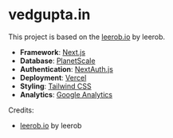 # vedgupta.in

This project is based on the [leerob.io](https://github.dev/leerob/leerob.io) by leerob.

- **Framework**: [Next.js](https://nextjs.org/)
- **Database**: [PlanetScale](https://planetscale.com)
- **Authentication**: [NextAuth.js](https://next-auth.js.org)
- **Deployment**: [Vercel](https://vercel.com)
- **Styling**: [Tailwind CSS](https://tailwindcss.com)
- **Analytics**: [Google Analytics](https://analytics.google.com/analytics/web/)

Credits:

- [leerob.io](https://github.dev/leerob/leerob.io) by leerob

